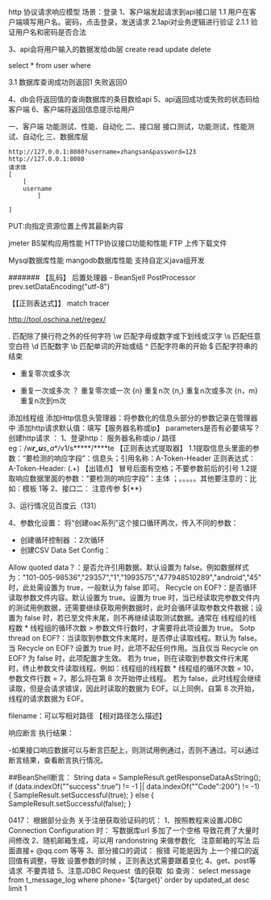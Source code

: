 http 协议请求响应模型
场景：登录
1、客户端发起请求到api接口层
   1.1 用户在客户端填写用户名。密码，点击登录，发送请求
   2.1api对业务逻辑进行验证
      2.1.1 验证用户名和密码是否合法
  
3、api会将用户输入的数据发给db层
create read  update  delete

select * from user where 

3.1 数据库查询成功则返回1 失败返回0

4、db会将返回值的查询数据库的条目数给api
5、api返回成功或失败的状态码给客户端
6、客户端将返回信息提示给用户

一、客户端
    功能测试、性能、自动化
二、接口层
    接口测试，功能测试，性能测试、自动化
三、数据库层
    
    http://127.0.0.1:8080?username=zhangsan&password=123
    http://127.0.0.1:8080
    请求体
    [
        [
        username
            ]
    
    ]
 
 PUT:向指定资源位置上传其最新内容
 
 jmeter
 BS架构应用性能
 HTTP协议接口功能和性能
 FTP 上传下载文件
 
 Mysql数据库性能
 mangodb数据库性能
 支持自定义java组开发
 
 
 
 
 
 #######
【乱码】
 后置处理器 - BeanSjell PostProcessor
 prev.setDataEncoding("utf-8")
 
 
 【【正则表达式】】
 match tracer
 
 http://tool.oschina.net/regex/
 
 .    匹配除了换行符之外的任何字符
 \w   匹配字母或数字或下划线或汉字
 \s   匹配任意空白符
 \d   匹配数字
 \b   匹配单词的开始或结
 ^    匹配字符串的开始
 $    匹配字符串的结束
 
 *    重复零次或多次
 +    重复一次或多次
 ？   重复零次或一次
 {n}  重复n次
 {n,} 重复n次或多次
 {n，m} 重复n次到m次
 
 
 添加线程组
 添加Http信息头管理器：将参数化的信息头部分的参数记录在管理器中
 添加http请求默认值：填写【服务器名称或ip】   parameters是否有必要填写？
 创建http请求 ：
 1、登录http： 服务器名称或ip  /  路径eg：/w***r_u**s_a**/v1/s*****/****te
     【正则表达式提取器】
     1.1提取信息头里面的参数：“要检测的响应字段”：信息头；引用名称：A-Token-Header  正则表达式：A-Token-Header: (.+)  【出错点】 冒号后面有空格；不要参数前后的引号
     1.2提取响应数据里面的参数：“要检测的响应字段”：主体 ；。。。。。其他要注意的：比如：模板  $1$等
2、接口二：
      注意传参 ${**}
      
3、运行情况见百度云（131）

4、参数化设置：
   将“创建oac系列”这个接口循环两次，传入不同的参数：
   - 创建循环控制器 ：2次循环
   - 创建CSV Data Set Config： 
   
   Allow quoted data？：是否允许引用数据。默认设置为 false。例如数据样式为："101-005-98536","29357","1","1993575","477948510289","android","45" 时，此处需设置为 true，一般默认为 false 即可。
   Recycle on EOF?：是否循环读取参数文件内容。默认设置为 true。设置为 true 时，当已经读取完参数文件内的测试用例数据，还需要继续获取用例数据时，此时会循环读取参数文件数据；设置为 false 时，若已至文件末尾，则不再继续读取测试数据。通常在 线程组的线程数 * 线程组的循环次数 > 参数文件行数时，才需要将此项设置为 true。
   Sotp thread on EOF?：当读取到参数文件末尾时，是否停止读取线程。默认为 false。当 Recycle on EOF?  设置为 true 时，此项不起任何作用。当且仅当 Recycle on EOF? 为 false 时，此项配置才生效。
                        若为 true，则在读取到参数文件行末尾时，终止参数文件读取线程。例如：线程组的线程数 * 线程组的循环次数 = 10，参数文件行数 = 7，那么将在第 8 次开始停止线程。
                        若为 false，此时线程会继续读取，但是会请求错误，因此时读取的数据为 EOF。以上同例，自第 8 次开始，线程的请求数据为 EOF。
   
 
 filename：可以写相对路径 【相对路径怎么描述】
 
 
 响应断言 执行结果：

   -如果接口响应数据可以与断言匹配上，则测试用例通过，否则不通过。可以通过断言结果，查看断言执行情况。
   
   
 ##BeanShell断言：
 String data = SampleResult.getResponseDataAsString();
if (data.indexOf("\"success\":true") != -1 || data.indexOf("\"Code\":200") != -1) {
    SampleResult.setSuccessful(true); 
}
else {
    SampleResult.setSuccessful(false); 
}




0417：
根据部分业务
关于注册获取验证码的坑：
1、按照教程来设置JDBC Connection Configuration 时： 写数据库url 多加了一个空格 导致花费了大量时间修改
2、随机邮箱生成，可以用 randonstring 来做参数化   注意邮箱的写法 后面直接+ @qq.com 等等
3、部分接口的调试： 报错 可能是因为 上一个接口的返回值有调整，导致 设置参数的时候 ，正则表达式需要跟着变化
4、get、post等请求  不要弄错
5、注意JDBC Request  值的获取  如 查询： select message from t_message_log where phone= '${target}' order by updated_at desc limit 1

